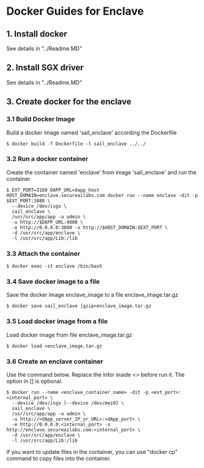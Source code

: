 # Docker Guides for Enclave

## 1. Install docker
See details in "../Readme.MD"

## 2. Install SGX driver
See details in "../Readme.MD"

## 3. Create docker for the enclave

### 3.1 Build Docker Image
Build a docker image named 'sail_enclave' according the Dockerfile
```
$ docker build -f Dockerfile -t sail_enclave ../../
```

### 3.2 Run a docker container
Create the container named 'enclave' from image 'sail_enclave' and run the container 
```
$ EXT_PORT=3180 DAPP_URL=dapp_host HOST_DOMAIN=enclave.secureailabs.com docker run --name enclave -dit -p $EXT_PORT:3080 \
  --device /dev/isgx \
  sail_enclave \
  /usr/src/app/app -a admin \
  -u http://$DAPP_URL:4000 \
  -e http://0.0.0.0:3080 -x http://$HOST_DOMAIN:$EXT_PORT \
  -d /usr/src/app/enclave \
  -l /usr/src/app/Lib:/lib
```

### 3.3 Attach the container
```
$ docker exec -it enclave /bin/bash
```

### 3.4 Save docker image to a file
Save the docker image enclave_image to a file enclave_image.tar.gz
```
$ docker save sail_enclave |gzip>enclave_image.tar.gz
```

### 3.5 Load docker image from a file
Load docker image from file enclave_image.tar.gz
```
$ docker load <enclave_image.tar.gz
```

### 3.6 Create an enclave container
Use the command below. Replace the infor inside <> before run it. The option in [] is optional.
```
$ docker run --name <enclave_container_name> -dit -p <ext_port>:<internal_port> \
  --device /dev/isgx [--device /dev/mei0] \
  sail_enclave \
  /usr/src/app/app -a admin \
  -u http://<dApp_server_IP_or_URL>:<dApp_port> \
  -e http://0.0.0.0:<internal_port> -x http://enclave.secureailabs.com:<internal_port> \
  -d /usr/src/app/enclave \
  -l /usr/src/app/Lib:/lib
```
If you want to update files in the container, you can use "docker cp" command to copy files into the container.
